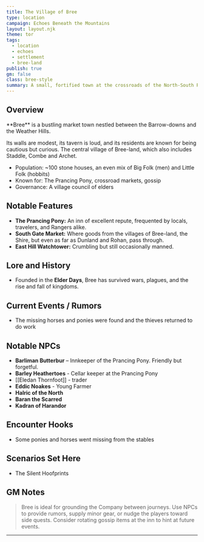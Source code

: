 ```yaml
---
title: The Village of Bree
type: location
campaign: Echoes Beneath the Mountains
layout: layout.njk
theme: tor
tags:
  - location
  - echoes
  - settlement
  - bree-land
publish: true
gm: false
class: bree-style
summary: A small, fortified town at the crossroads of the North-South Road and the Greenway, Bree is a hub of rustic humanity—and occasional intrigue.
---
```


## Overview

<p class="dropclass">**Bree** is a bustling market town nestled between the Barrow-downs and the Weather Hills.</p> Its walls are modest, its tavern is loud, and its residents are known for being cautious but curious. The central village of Bree-land, which also includes Staddle, Combe and Archet.

- Population: ~100 stone houses, an even mix of Big Folk (men) and Little Folk (hobbits)
- Known for: The Prancing Pony, crossroad markets, gossip
- Governance: A village council of elders

## Notable Features

- **The Prancing Pony:** An inn of excellent repute, frequented by locals, travelers, and Rangers alike.
- **South Gate Market:** Where goods from the villages of Bree-land, the Shire, but even as far as Dunland and Rohan, pass through.
- **East Hill Watchtower:** Crumbling but still occasionally manned.

## Lore and History

- Founded in the **Elder Days**, Bree has survived wars, plagues, and the rise and fall of kingdoms.

## Current Events / Rumors

- The missing horses and ponies were found and the thieves returned to do work

## Notable NPCs

- **Barliman Butterbur** – Innkeeper of the Prancing Pony. Friendly but forgetful.
- **Barley Heathertoes** - Cellar keeper at the Prancing Pony
- [[Eledan Thornfoot]] - trader
- **Eddic Noakes** - Young Farmer
- **Halric of the North**
- **Baran the Scarred**
- **Kadran of Harandor**

## Encounter Hooks

- Some ponies and horses went missing from the stables

## Scenarios Set Here
- The Silent Hoofprints

## GM Notes

> Bree is ideal for grounding the Company between journeys. Use NPCs to provide rumors, supply minor gear, or nudge the players toward side quests. Consider rotating gossip items at the inn to hint at future events.

---